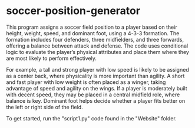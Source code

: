 # soccer-position-generator
This program assigns a soccer field position to a player based on their height, weight, speed, and dominant foot, using a 4-3-3 formation. The formation includes four defenders, three midfielders, and three forwards, offering a balance between attack and defense. The code uses conditional logic to evaluate the player’s physical attributes and place them where they are most likely to perform effectively.

For example, a tall and strong player with low speed is likely to be assigned as a center back, where physicality is more important than agility. A short and fast player with low weight is often placed as a winger, taking advantage of speed and agility on the wings. If a player is moderately built with decent speed, they may be placed in a central midfield role, where balance is key. Dominant foot helps decide whether a player fits better on the left or right side of the field.

To get started, run the "script1.py" code found in the "Website" folder.
